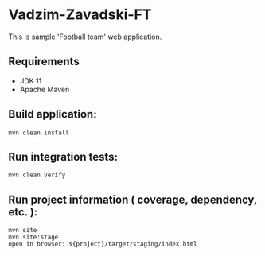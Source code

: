 # Vadzim-Zavadski-FT

This is sample 'Football team' web application.
## Requirements
* JDK 11
* Apache Maven
## Build application:
```
mvn clean install
```

## Run integration tests:
```
mvn clean verify
```

## Run project information ( coverage, dependency, etc. ):
```
mvn site
mvn site:stage
open in browser: ${project}/target/staging/index.html
```